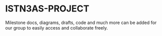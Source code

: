 # ISTN3AS-PROJECT
Milestone docs, diagrams, drafts, code and much more can be added for our group to easily access and collaborate freely.
